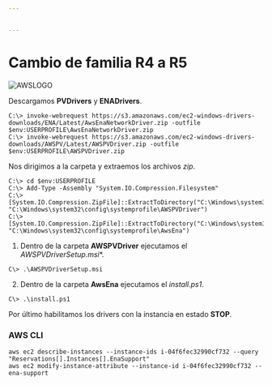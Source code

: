 ```yaml
---


---
```


<h1 id="cambio-de-familia-r4-a-r5">Cambio de familia R4 a R5</h1>
<p><img src="https://www.ibserveis.com/nueva/assets/img/about-boxes-3.jpg" alt="AWSLOGO"></p>
<p>Descargamos <strong>PVDrivers</strong> y <strong>ENADrivers</strong>.</p>
<pre class=" language-powershell"><code class="prism  language-powershell">C:\&gt; <span class="token function">invoke-webrequest</span> https:<span class="token operator">/</span><span class="token operator">/</span>s3<span class="token punctuation">.</span>amazonaws<span class="token punctuation">.</span>com<span class="token operator">/</span>ec2<span class="token operator">-</span>windows<span class="token operator">-</span>drivers<span class="token operator">-</span>downloads<span class="token operator">/</span>ENA<span class="token operator">/</span>Latest<span class="token operator">/</span>AwsEnaNetworkDriver<span class="token punctuation">.</span>zip <span class="token operator">-</span>outfile <span class="token variable">$env</span>:USERPROFILE\AwsEnaNetworkDriver<span class="token punctuation">.</span>zip
C:\&gt; <span class="token function">invoke-webrequest</span> https:<span class="token operator">/</span><span class="token operator">/</span>s3<span class="token punctuation">.</span>amazonaws<span class="token punctuation">.</span>com<span class="token operator">/</span>ec2<span class="token operator">-</span>windows<span class="token operator">-</span>drivers<span class="token operator">-</span>downloads<span class="token operator">/</span>AWSPV<span class="token operator">/</span>Latest<span class="token operator">/</span>AWSPVDriver<span class="token punctuation">.</span>zip <span class="token operator">-</span>outfile <span class="token variable">$env</span>:USERPROFILE\AWSPVDriver<span class="token punctuation">.</span>zip
</code></pre>
<p>Nos dirigimos a la carpeta y extraemos los archivos <em>zip</em>.</p>
<pre class=" language-powershell"><code class="prism  language-powershell">C:\&gt; cd <span class="token variable">$env</span>:USERPROFILE
C:\&gt; <span class="token function">Add-Type</span> <span class="token operator">-</span>Assembly <span class="token string">"System.IO.Compression.Filesystem"</span>
C:\&gt; <span class="token namespace">[System.IO.Compression.ZipFile]</span>::ExtractToDirectory<span class="token punctuation">(</span><span class="token string">"C:\Windows\system32\config\systemprofile\AWSPVDriver.zip"</span><span class="token punctuation">,</span> <span class="token string">"C:\Windows\system32\config\systemprofile\AWSPVDriver"</span><span class="token punctuation">)</span>
C:\&gt; <span class="token namespace">[System.IO.Compression.ZipFile]</span>::ExtractToDirectory<span class="token punctuation">(</span><span class="token string">"C:\Windows\system32\config\systemprofile\AwsEnaNetworkDriver.zip"</span><span class="token punctuation">,</span> <span class="token string">"C:\Windows\system32\config\systemprofile\AwsEna"</span><span class="token punctuation">)</span>
</code></pre>
<ol>
<li>Dentro de la carpeta <strong>AWSPVDriver</strong> ejecutamos el<br>
<em>AWSPVDriverSetup.msi</em>*.</li>
</ol>
<pre class=" language-powershell"><code class="prism  language-powershell">C\&gt; <span class="token punctuation">.</span>\AWSPVDriverSetup<span class="token punctuation">.</span>msi
</code></pre>
<ol start="2">
<li>Dentro de la carpeta <strong>AwsEna</strong> ejecutamos el <em>install.ps1</em>.</li>
</ol>
<pre class=" language-powershell"><code class="prism  language-powershell">C\&gt; <span class="token punctuation">.</span>\install<span class="token punctuation">.</span>ps1
</code></pre>
<p>Por último habilitamos los drivers con la instancia en estado <strong>STOP</strong>.</p>
<h3 id="aws-cli">AWS CLI</h3>
<pre class=" language-bash"><code class="prism  language-bash">aws ec2 describe-instances --instance-ids i-04f6fec32990cf732 --query <span class="token string">"Reservations[].Instances[].EnaSupport"</span> 
aws ec2 modify-instance-attribute --instance-id i-04f6fec32990cf732 --ena-support
</code></pre>

